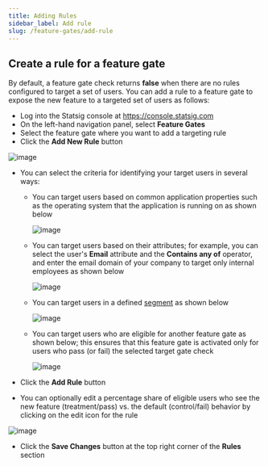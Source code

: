 ```yaml
---
title: Adding Rules
sidebar_label: Add rule
slug: /feature-gates/add-rule
---
```

## Create a rule for a feature gate

By default, a feature gate check returns **false** when there are no rules configured to target a set of users. You can add a rule to a feature gate to expose the new feature to a targeted set of users as follows: 
- Log into the Statsig console at https://console.statsig.com 
- On the left-hand navigation panel, select **Feature Gates**
- Select the feature gate where you want to add a targeting rule
- Click the **Add New Rule** button 

![image](https://user-images.githubusercontent.com/1315028/129073615-5450677f-7722-49f5-827b-d21b5711c3e5.png)

- You can select the criteria for identifying your target users in several ways:
  - You can target users based on common application properties such as the operating system that the application is running on as shown below 

    ![image](https://user-images.githubusercontent.com/1315028/129112226-51978083-d007-4697-88b5-f3a080eabf48.png)

  - You can target users based on their attributes; for example, you can select the user's **Email** attribute and the **Contains any of** operator, and enter the email domain of your company to target only internal employees as shown below

    ![image](https://user-images.githubusercontent.com/1315028/129113738-ec99c4f0-dbdd-4d14-a88a-b3343d4d12da.png)

  - You can target users in a defined [segment](/segments) as shown below
  
    ![image](https://user-images.githubusercontent.com/1315028/129112427-27351aaf-074e-4997-91d8-6e1e7941b991.png)

  - You can target users who are eligible for another feature gate as shown below; this ensures that this feature gate is activated only for users who pass (or fail) the selected target gate check  

    ![image](https://user-images.githubusercontent.com/1315028/129112612-d881981c-4fc6-4e95-a9c5-18319c02d6f2.png)

- Click the **Add Rule** button
- You can optionally edit a percentage share of eligible users who see the new feature (treatment/pass) vs. the default (control/fail) behavior by clicking on the edit icon for the rule

![image](https://user-images.githubusercontent.com/1315028/129114141-1af7d5a5-21bb-4b37-86e9-99d4e39134fe.png)

- Click the **Save Changes** button at the top right corner of the **Rules** section









